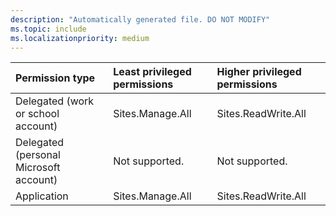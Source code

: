 ```yaml
---
description: "Automatically generated file. DO NOT MODIFY"
ms.topic: include
ms.localizationpriority: medium
---
```


|Permission type|Least privileged permissions|Higher privileged permissions|
|:---|:---|:---|
|Delegated (work or school account)|Sites.Manage.All|Sites.ReadWrite.All|
|Delegated (personal Microsoft account)|Not supported.|Not supported.|
|Application|Sites.Manage.All|Sites.ReadWrite.All|

